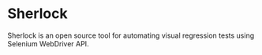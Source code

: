 # Sherlock

Sherlock is an open source tool for automating visual regression tests using Selenium WebDriver API.
